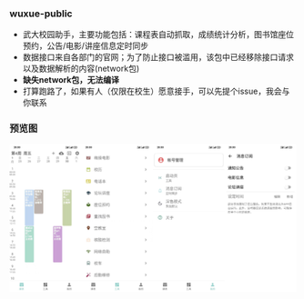 ### wuxue-public
* 武大校园助手，主要功能包括：课程表自动抓取，成绩统计分析，图书馆座位预约，公告/电影/讲座信息定时同步
* 数据接口来自各部门的官网；为了防止接口被滥用，该包中已经移除接口请求以及数据解析的内容(network包)
* **缺失network包，无法编译**
* 打算跑路了，如果有人（仅限在校生）愿意接手，可以先提个issue，我会与你联系

### 预览图
![preview](./preview.jpg)
